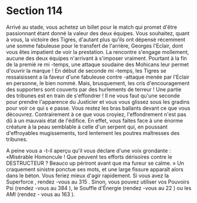 # Section 114

Arrivé au stade, vous achetez un billet pour le match qui promet d'être passionnant étant
donné la valeur des deux équipes. Vous souhaitez, quant à vous, la victoire des Tigres,
d'autant plus qu'ils ont dépensé récemment une somme fabuleuse pour le transfert de
l'arrière, Georges l'Eclair, dont vous êtes impatient de voir la prestation. La rencontre
s'engage mollement, aucune des deux équipes n'arrivant à s'imposer vraiment. Pourtant à
la fin de la premiè re mi -temps, une attaque soudaine des Mohicans leur permet d'ouvrir la
marque ! En début de seconde mi -temps, les Tigres se ressaisissent a la faveur d'une
fabuleuse contre -attaque menée par l'Eclair en personne, le bien nommé. Mais,
brusquement, les cris d'encouragement des supporters sont couverts par des hurlements
de terreur ! Une partie des tribunes est en train de s'effondrer ! Il ne vous faut qu'une
seconde pour prendre l'apparence du Justicier et vous vous glissez sous les gradins pour
voir ce qui s e passe. Vous restez les bras ballants devant ce que vous découvrez.
Contrairement à ce que vous croyiez, l'effondrement n'est pas dû à un mauvais état de
l'édifice. En effet, vous faites face à une énorme créature à la peau semblable à celle d'un
serpent qui, en poussant d'effroyables mugissements, tord lentement les poutres
maîtresses des tribunes.

A peine vous a -t-il aperçu qu'il vous déclare d'une voix grondante : «Misérable
Homoncule ! Que peuvent tes efforts dérisoires contre le DESTRUCTEUR ? Beauco up
périront avant que ma fureur se calme. » Un craquement sinistre ponctue ses mots, et une
large fissure apparaît alors dans le béton. Vous feriez mieux d'agir rapidement. Si vous
avez la Superforce , rendez -vous au  315 . Sinon, vous pouvez utiliser vos Pouvoirs Psi
(rendez -vous au  384 ), le Souffle d'Énergie  (rendez -vous au  22 ) ou les AMI (rendez -
vous au  163 ).